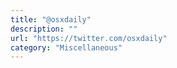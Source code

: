 ```yaml
---
title: "@osxdaily"
description: ""
url: "https://twitter.com/osxdaily"
category: "Miscellaneous"
---
```

